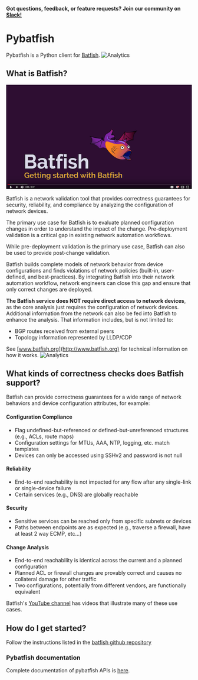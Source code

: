 **Got questions, feedback, or feature requests? Join our community on [Slack!](https://join.slack.com/t/batfish-org/shared_invite/enQtMzA0Nzg2OTAzNzQ1LTUxOTJlY2YyNTVlNGQ3MTJkOTIwZTU2YjY3YzRjZWFiYzE4ODE5ODZiNjA4NGI5NTJhZmU2ZTllOTMwZDhjMzA)**

# Pybatfish

Pybatfish is a Python client for [Batfish](https://github.com/batfish/batfish). ![Analytics](https://ga-beacon.appspot.com/UA-100596389-3/open-source/pybatfish?pixel&useReferer)


## What is Batfish?

[![Getting to know Batfish](batfish_video.png)](https://www.youtube.com/watch?v=Ca7kPAtfFqo)

Batfish is a network validation tool that provides correctness guarantees for security, reliability, and compliance by analyzing the configuration of network devices. 

The primary use case for Batfish is to evaluate planned configuration changes in order to understand the impact of the change. Pre-deployment validation is a critical gap in existing network automation workflows. 

While pre-deployment validation is the primary use case, Batfish can also be used to provide post-change validation.

Batfish builds complete models of network behavior from device configurations and finds violations of network policies (built-in, user-defined, and best-practices). By integrating Batfish into their network automation workflow, network engineers can close this gap and ensure that only correct changes are deployed.


**The Batfish service does NOT require direct access to network devices**, as the core analysis just requires the configuration of network devices. Additional information from the network can also be fed into Batfish to enhance the analysis. That information includes, but is not limited to:

* BGP routes received from external peers
* Topology information represented by LLDP/CDP

See [www.batfish.org](http://www.batfish.org) for technical information on how it works. ![Analytics](https://ga-beacon.appspot.com/UA-100596389-3/open-source/batfish?pixel&useReferer)


## What kinds of correctness checks does Batfish support?

Batfish can provide correctness guarantees for a wide range of network behaviors and device configuration attributes, for example:
#### Configuration Compliance
* Flag undefined-but-referenced or defined-but-unreferenced structures (e.g., ACLs, route maps)
* Configuration settings for MTUs, AAA, NTP, logging, etc. match templates
* Devices can only be accessed using SSHv2 and password is not null
#### Reliability
* End-to-end reachability is not impacted for any flow after any single-link or single-device failure
* Certain services (e.g., DNS) are globally reachable
#### Security
* Sensitive services can be reached only from specific subnets or devices
* Paths between endpoints are as expected (e.g., traverse a firewall, have at least 2 way ECMP, etc...)
#### Change Analysis
* End-to-end reachability is identical across the current and a planned configuration
* Planned ACL or firewall changes are provably correct and causes no collateral damage for other traffic
* Two configurations, potentially from different vendors, are functionally equivalent

Batfish's [YouTube channel](https://www.youtube.com/channel/UCA-OUW_3IOt9U_s60KvmJYA) has videos that illustrate many of these use cases.
  
## How do I get started?

Follow the instructions listed in the [batfish github repository](https://github.com/batfish/batfish/blob/master/README.md)


### Pybatfish documentation

Complete documentation of pybatfish APIs is [here](https://pybatfish.readthedocs.io/en/latest/). 
